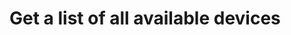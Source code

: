 #  Get a list of all available devices

<api-endpoint openapi-path="../../../spec/api/v1/openapi.yaml" method="GET" endpoint="/devices" />
